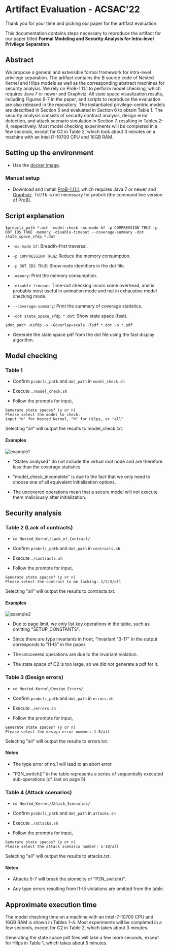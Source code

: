 # Artifact Evaluation - ACSAC'22

Thank you for your time and picking our paper for the artifact evaluation.

This documentation contains steps necessary to reproduce the artifact for our paper titled **Formal Modeling and Security Analysis for Intra-level Privilege Separation**.

## Abstract

We propose a general and extensible formal framework for intra-level privilege separation. The artifact contains the B source code of Nested Kernel and Hilps models as well as the corresponding abstract machines for security analysis. We rely on ProB-1.11.1 to perform model checking, which requires Java 7 or newer and Graphviz. All state space visualization results, including Figures 6-7 in the paper, and scripts to reproduce the evaluation are also released in the repository. The instantiated privilege-centric models are described in Section 5 and evaluated in Section 6 to obtain Table 1. The security analysis consists of security contract analysis, design error detection, and attack scenario simulation in Section 7, resulting in Tables 2-4, respectively. Most model checking experiments will be completed in a few seconds, except for C2 in Table 2, which took about 3 minutes on a machine with an Intel i7-10700 CPU and 16GB RAM.

## Setting up the environment

* Use the [docker image](https://hub.docker.com/u/gangna).

### Manual setup

* Download and install [ProB-1.11.1](https://prob.hhu.de/w/index.php?title=Download), which requires Java 7 or newer and [Graphviz](https://www.graphviz.org/download/). Tcl/Tk is not necessary for probcli (the command line version of ProB).

## Script explanation

```
$probcli_path *.mch -model-check -mc-mode bf -p COMPRESSION TRUE -p DOT_IDS TRUE -memory -disable-timeout --coverage-summary -dot state_space_sfdp *.dot
```
* `-mc-mode bf`: Breadth-first traversal.

* `-p COMPRESSION TRUE`: Reduce the memory consumption.

* `-p DOT_IDS TRUE`: Show node identifiers in the dot file.

* `-memory`: Print the memory consumption.

* `-disable-timeout`: Time-out checking incurs some overhead, and is probably most useful in animation mode and not in exhaustive model checking mode.

* `--coverage-summary`: Print the summary of coverage statistics.

* `-dot state_space_sfdp *.dot`: Show state space (fast).

```
$dot_path -Ksfdp -x -Goverlap=scale -Tpdf *.dot -o *.pdf
```
* Generate the state space pdf from the dot file using the fast display algorithm.

## Model checking

### Table 1

* Confirm `probcli_path` and `dot_path` in `model_check.sh`

* Execute `./model_check.sh`

* Follow the prompts for input,
```
Generate state spaces? (y or n)
Please select the model to check:
input "n" for Nested Kernel, "h" for Hilps, or "all"
```
Selecting "all" will output the results to model_check.txt.

#### Examples

![example1](https://github.com/gyg128/Privilege-Centric-Model/blob/main/Examples/example1.png)

* "States analysed" do not include the virtual root node and are therefore less than the coverage statistics.

* "model_check_incomplete" is due to the fact that we only need to choose one of all equivalent initialization options.

* The uncovered operations mean that a secure model will not execute them maliciously after initialization.

## Security analysis

### Table 2 (Lack of contracts)

* `cd Nested_Kernel/Lack_of_Contract/`

* Confirm `probcli_path` and `dot_path` in `contracts.sh`

* Execute `./contracts.sh`

* Follow the prompts for input,
```
Generate state spaces? (y or n)
Please select the contract to be lacking: 1/2/3/all
```
Selecting "all" will output the results to contracts.txt.

#### Examples

![example2](https://github.com/gyg128/Privilege-Centric-Model/blob/main/Examples/example2.png)

* Due to page limit, we only list key operations in the table, such as omitting "SETUP_CONSTANTS".

* Since there are type invariants in front, "Invariant 13-17" in the output corresponds to "I1-I5" in the paper.

* The uncovered operations are due to the invariant violation.

* The state space of C2 is too large, so we did not generate a pdf for it.

### Table 3 (Design errors)

* `cd Nested_Kernel/Design_Errors/`

* Confirm `probcli_path` and `dot_path` in `errors.sh`

* Execute `./errors.sh`

* Follow the prompts for input,
```
Generate state spaces? (y or n)
Please select the design error number: 1-8/all
```
Selecting "all" will output the results to errors.txt.

#### Notes

* The type error of no.1 will lead to an abort error.

* "P2N_switch()" in the table represents a series of sequentially executed sub-operations (cf. last on page 5).

### Table 4 (Attack scenarios)

* `cd Nested_Kernel/Attack_Scenarios/`

* Confirm `probcli_path` and `dot_path` in `attacks.sh`

* Execute `./attacks.sh`

* Follow the prompts for input,
```
Generate state spaces? (y or n)
Please select the attack scenario number: 1-10/all
```
Selecting "all" will output the results to attacks.txt.

#### Notes

* Attacks 5-7 will break the atomicity of "P2N_switch()".

* Any type errors resulting from I1-I5 violations are omitted from the table.

## Approximate execution time

The model checking time on a machine with an Intel i7-10700 CPU and 16GB RAM is shown in Tables 1-4. Most experiments will be completed in a few seconds, except for C2 in Table 2, which takes about 3 minutes.

Generating the state space pdf files will take a few more seconds, except for Hilps in Table 1, which takes about 5 minutes.